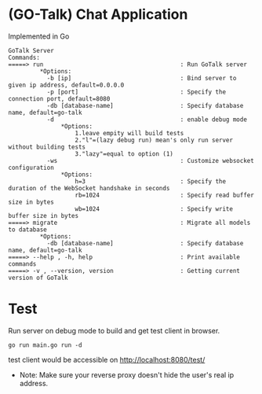 # (GO-Talk) Chat Application
Implemented in Go
~~~
GoTalk Server
Commands:
=====> run                                       : Run GoTalk server
         *Options:
           -b [ip]                               : Bind server to given ip address, default=0.0.0.0
           -p [port]                             : Specify the connection port, default=8080
           -db [database-name]                   : Specify database name, default=go-talk
           -d                                    : enable debug mode
               *Options:
                   1.leave empity will build tests
                   2."l"=(lazy debug run) mean's only run server without building tests
                   3."lazy"=equal to option (1)
           -ws                                   : Customize websocket configuration
               *Options:
                   h=3                           : Specify the duration of the WebSocket handshake in seconds
                   rb=1024                       : Specify read buffer size in bytes
                   wb=1024                       : Specify write buffer size in bytes
=====> migrate                                   : Migrate all models to database
         *Options:
           -db [database-name]                   : Specify database name, default=go-talk
=====> --help , -h, help                         : Print available commands
=====> -v , --version, version                   : Getting current version of GoTalk
~~~

# Test
Run server on debug mode to build and get test client in browser.
~~~
go run main.go run -d
~~~
test client would be accessible on [http://localhost:8080/test/](http://localhost:8080/test/)


* Note: Make sure your reverse proxy doesn't hide the user's real ip address.